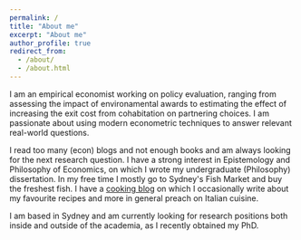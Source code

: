 ```yaml
---
permalink: /
title: "About me"
excerpt: "About me"
author_profile: true
redirect_from: 
  - /about/
  - /about.html
---
```


I am an empirical economist working on policy evaluation, ranging from assessing the impact of environamental awards to estimating the effect of increasing the exit cost from cohabitation on partnering choices. I am passionate about using modern econometric techniques to answer relevant real-world questions. 

I read too many (econ) blogs and not enough books and am always looking for the next research question. I have a strong interest in Epistemology and Philosophy of Economics, on which I wrote my undergraduate (Philosophy) dissertation. In my free time I mostly go to Sydney's Fish Market and buy the freshest fish. I have a [cooking blog](italos.food.blog) on which I occasionally write about my favourite recipes and more in general preach on Italian cuisine.

I am based in Sydney and am currently looking for research positions both inside and outside of the academia, as I recently obtained my PhD.
